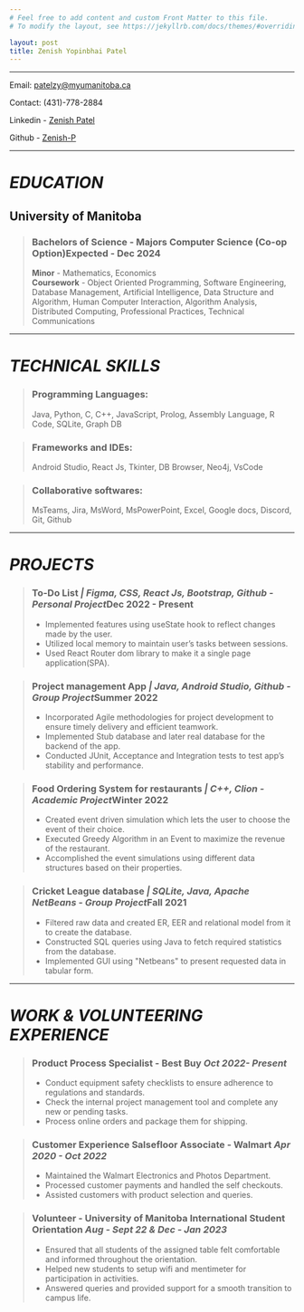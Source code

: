 ```yaml
---
# Feel free to add content and custom Front Matter to this file.
# To modify the layout, see https://jekyllrb.com/docs/themes/#overriding-theme-defaults

layout: post
title: Zenish Yopinbhai Patel
---
```


---
Email: patelzy@myumanitoba.ca

Contact: (431)-778-2884  

Linkedin - [Zenish Patel](https://www.linkedin.com/in/zenish-patel-97427219a)	

Github - [Zenish-P](https://github.com/Zenish-P)


---

# _**EDUCATION**_
## University of Manitoba
>### <strong>Bachelors of Science - Majors Computer Science (Co-op Option)</strong>Expected - Dec 2024
> **Minor** - Mathematics, Economics <br>
> **Coursework** - Object Oriented Programming, Software Engineering, Database Management, Artificial
Intelligence, Data Structure and Algorithm, Human Computer Interaction, Algorithm Analysis, Distributed Computing, Professional Practices, Technical Communications 

---

# _**TECHNICAL SKILLS**_ 
> ### **Programming Languages:**
> Java, Python, C, C++, JavaScript, Prolog, Assembly Language, R Code, SQLite, Graph DB

> ### **Frameworks and IDEs:**
> Android Studio, React Js, Tkinter, DB Browser, Neo4j, VsCode

> ### **Collaborative softwares:**
> MsTeams, Jira, MsWord, MsPowerPoint, Excel, Google docs, Discord, Git, Github

---

# _**PROJECTS**_
> ### <strong>To-Do List</strong> <em> | Figma, CSS, React Js, Bootstrap, Github - Personal Project</em>Dec 2022 - Present
> * Implemented features using useState hook to reflect changes made by the user.
> * Utilized local memory to maintain user’s tasks between sessions.
> * Used React Router dom library to make it a single page application(SPA).


>### <strong>Project management App</strong><em> | Java, Android Studio, Github - Group Project</em>Summer 2022
> * Incorporated Agile methodologies for project development to ensure timely delivery and efficient teamwork.
> * Implemented Stub database and later real database for the backend of the app.
> * Conducted JUnit, Acceptance and Integration tests to test app’s stability and performance.

>### <strong>Food Ordering System for restaurants</strong><em> | C++, Clion - Academic Project</em>Winter 2022
> * Created event driven simulation which lets the user to choose the event of their choice.
> * Executed Greedy Algorithm in an Event to maximize the revenue of the restaurant.
> * Accomplished the event simulations using different data structures based on their properties.

>### <strong>Cricket League database</strong><em> | SQLite, Java, Apache NetBeans - Group Project</em>Fall 2021
> * Filtered raw data and created ER, EER and relational model from it to create the database.
> * Constructed SQL queries using Java to fetch required statistics from the database.
> * Implemented GUI using "Netbeans" to present requested data in tabular form.
---

# _**WORK & VOLUNTEERING EXPERIENCE**_
> ### **Product Process Specialist - Best Buy** *Oct 2022- Present*
> * Conduct equipment safety checklists to ensure adherence to regulations and standards.
> * Check the internal project management tool and complete any new or pending tasks.
> * Process online orders and package them for shipping.

> ### **Customer Experience Salsefloor Associate - Walmart**  *Apr 2020 - Oct 2022*
> * Maintained the Walmart Electronics and Photos Department.
> * Processed customer payments and handled the self checkouts.
> * Assisted customers with product selection and queries.

> ### **Volunteer - University of Manitoba International Student Orientation** *Aug - Sept 22 & Dec - Jan 2023*
> * Ensured that all students of the assigned table felt comfortable and informed throughout the orientation.
> * Helped new students to setup wifi and mentimeter for participation in activities.
> * Answered queries and provided support for a smooth transition to campus life.
